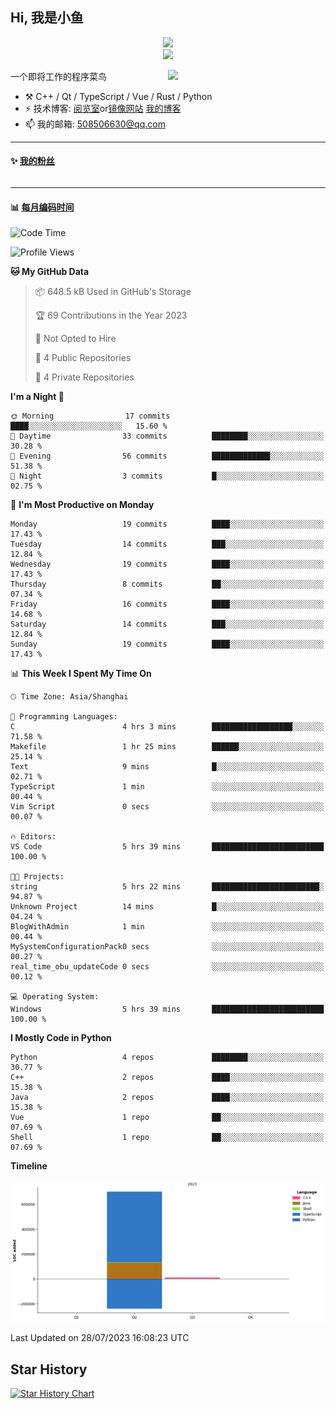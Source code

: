 <!--
**小鱼/小鱼** is a ✨ _special_ ✨ repository because its `README.md` (this file) appears on your GitHub profile.

Here are some ideas to get you started:

- 🔭 I’m currently working on ...
- 🌱 I’m currently learning ...
- 👯 I’m looking to collaborate on ...
- 🤔 I’m looking for help with ...
- 💬 Ask me about ...
- 📫 How to reach me: ...
- 😄 Pronouns: ...
- ⚡ Fun fact: ...
-->

## Hi, 我是小鱼

<div align=center><img src="https://profile-counter.glitch.me/XiaoYuer2022/count.svg"></div>



<div align=center><img src="https://streak-stats.demolab.com?user=XiaoYuer2022&locale=zh_Hans"></div>



[<img align="right" width="50%" src="https://github-readme-stats-ouuan.vercel.app/api?username=XiaoYuer2022&show_icons=true">](https://metrics.lecoq.io/xlz122#gh-light-mode-only)

一个即将工作的程序菜鸟

-   :hammer_and_pick: C++ / Qt / TypeScript / Vue / Rust / Python
-   ⚡ 技术博客: [阅览室](https://haoxx.netlify.app/)or[镜像网站](https://haoxx.top/)  [我的博客](https://haoxx.site/)
-   📫 我的邮箱: 508506630@qq.com

---

#### :sparkles: [我的粉丝](https://github.com/XiaoYuer2022?tab=followers)

<!--START_SECTION:followers-->
<table>
  </tr>
</table>
<!--END_SECTION:followers-->

---

#### :bar_chart: [每月编码时间](https://github.com/muety/wakapi)

<!--START_SECTION:waka-->
![Code Time](http://img.shields.io/badge/Code%20Time-69%20hrs%206%20mins-blue)

![Profile Views](http://img.shields.io/badge/Profile%20Views-32-blue)

**🐱 My GitHub Data** 

> 📦 648.5 kB Used in GitHub's Storage 
 > 
> 🏆 69 Contributions in the Year 2023
 > 
> 🚫 Not Opted to Hire
 > 
> 📜 4 Public Repositories 
 > 
> 🔑 4 Private Repositories 
 > 
**I'm a Night 🦉** 

```text
🌞 Morning                17 commits          ████░░░░░░░░░░░░░░░░░░░░░   15.60 % 
🌆 Daytime                33 commits          ████████░░░░░░░░░░░░░░░░░   30.28 % 
🌃 Evening                56 commits          █████████████░░░░░░░░░░░░   51.38 % 
🌙 Night                  3 commits           █░░░░░░░░░░░░░░░░░░░░░░░░   02.75 % 
```
📅 **I'm Most Productive on Monday** 

```text
Monday                   19 commits          ████░░░░░░░░░░░░░░░░░░░░░   17.43 % 
Tuesday                  14 commits          ███░░░░░░░░░░░░░░░░░░░░░░   12.84 % 
Wednesday                19 commits          ████░░░░░░░░░░░░░░░░░░░░░   17.43 % 
Thursday                 8 commits           ██░░░░░░░░░░░░░░░░░░░░░░░   07.34 % 
Friday                   16 commits          ████░░░░░░░░░░░░░░░░░░░░░   14.68 % 
Saturday                 14 commits          ███░░░░░░░░░░░░░░░░░░░░░░   12.84 % 
Sunday                   19 commits          ████░░░░░░░░░░░░░░░░░░░░░   17.43 % 
```


📊 **This Week I Spent My Time On** 

```text
🕑︎ Time Zone: Asia/Shanghai

💬 Programming Languages: 
C                        4 hrs 3 mins        ██████████████████░░░░░░░   71.58 % 
Makefile                 1 hr 25 mins        ██████░░░░░░░░░░░░░░░░░░░   25.14 % 
Text                     9 mins              █░░░░░░░░░░░░░░░░░░░░░░░░   02.71 % 
TypeScript               1 min               ░░░░░░░░░░░░░░░░░░░░░░░░░   00.44 % 
Vim Script               0 secs              ░░░░░░░░░░░░░░░░░░░░░░░░░   00.07 % 

🔥 Editors: 
VS Code                  5 hrs 39 mins       █████████████████████████   100.00 % 

🐱‍💻 Projects: 
string                   5 hrs 22 mins       ████████████████████████░   94.87 % 
Unknown Project          14 mins             █░░░░░░░░░░░░░░░░░░░░░░░░   04.24 % 
BlogWithAdmin            1 min               ░░░░░░░░░░░░░░░░░░░░░░░░░   00.44 % 
MySystemConfigurationPack0 secs              ░░░░░░░░░░░░░░░░░░░░░░░░░   00.27 % 
real_time_obu_updateCode 0 secs              ░░░░░░░░░░░░░░░░░░░░░░░░░   00.12 % 

💻 Operating System: 
Windows                  5 hrs 39 mins       █████████████████████████   100.00 % 
```

**I Mostly Code in Python** 

```text
Python                   4 repos             ████████░░░░░░░░░░░░░░░░░   30.77 % 
C++                      2 repos             ████░░░░░░░░░░░░░░░░░░░░░   15.38 % 
Java                     2 repos             ████░░░░░░░░░░░░░░░░░░░░░   15.38 % 
Vue                      1 repo              ██░░░░░░░░░░░░░░░░░░░░░░░   07.69 % 
Shell                    1 repo              ██░░░░░░░░░░░░░░░░░░░░░░░   07.69 % 
```



**Timeline**

![Lines of Code chart](https://raw.githubusercontent.com/XiaoYuer2022/XiaoYuer2022/main/assets/bar_graph.png)


 Last Updated on 28/07/2023 16:08:23 UTC
<!--END_SECTION:waka-->

Star History
---------
[![Star History Chart](https://api.star-history.com/svg?repos=XiaoYuer2022/XiaoYuer2022&type=Date)](https://star-history.com/#XiaoYuer2022/XiaoYuer2022&Date)
